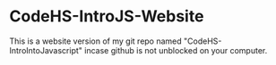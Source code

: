 # CodeHS-IntroJS-Website
This is a website version of my git repo named "CodeHS-IntroIntoJavascript" incase github is not unblocked on your computer.
